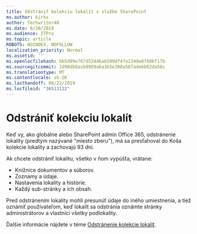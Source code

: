 ```yaml
---
title: Odstrániť kolekciu lokalít v službe SharePoint
ms.author: kirks
author: Techwriter40
ms.date: 6/20/2019
ms.audience: ITPro
ms.topic: article
ROBOTS: NOINDEX, NOFOLLOW
localization_priority: Normal
ms.assetid: ''
ms.openlocfilehash: bb5d99e767d5344bab509df4fe2349e8760bf17b
ms.sourcegitcommit: 1d98db8acb9959aba3b5e308a567ade6b62da56c
ms.translationtype: MT
ms.contentlocale: sk-SK
ms.lasthandoff: 08/22/2019
ms.locfileid: "36513122"
---
```

# <a name="delete-a-site-collection"></a>Odstrániť kolekciu lokalít

Keď vy, ako globálne alebo SharePoint admin Office 365, odstránenie lokality (predtým nazývané "miesto zberu"), má sa presťahoval do Koša kolekcie lokality a zachovajú 93 dní. 

Ak chcete odstrániť lokalitu, všetko v ňom vypúšťa, vrátane:

- Knižnice dokumentov a súborov.
- Zoznamy a údaje.
- Nastavenia lokality a histórie.
- Každý sub-stránky a ich obsah.

Pred odstránením lokality mohli presunúť údaje do iného umiestnenia, a tiež oznámiť používateľom, keď lokalít sa odstránia oznámte stránky administrátorov a vlastníci všetky podlokality. 

Ďalšie informácie nájdete v téme [Odstránenie kolekcie lokalít](https://docs.microsoft.com/sharepoint/delete-site-collection). 